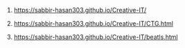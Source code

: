 1. https://sabbir-hasan303.github.io/Creative-IT/

2. https://sabbir-hasan303.github.io/Creative-IT/CTG.html

3. https://sabbir-hasan303.github.io/Creative-IT/beatls.html
